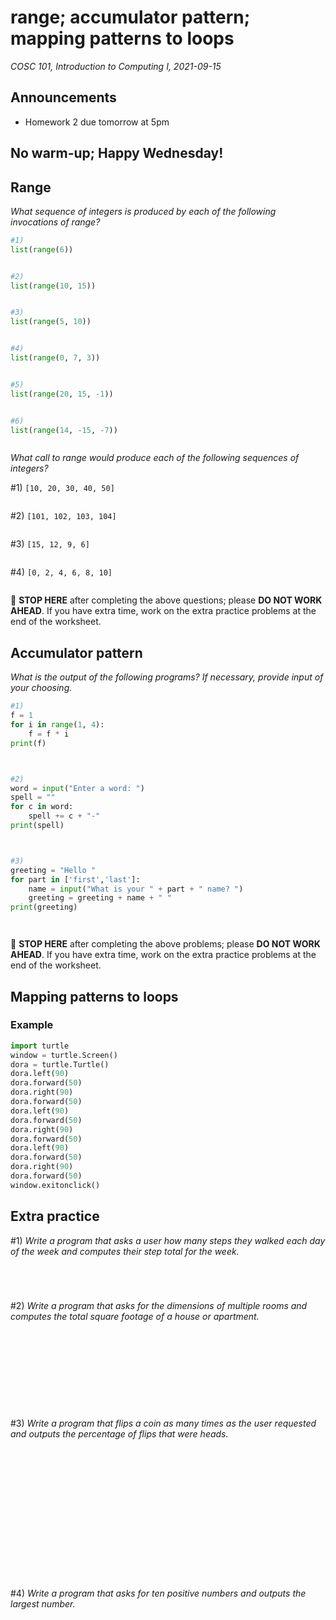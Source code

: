 # range; accumulator pattern; mapping patterns to loops
_COSC 101, Introduction to Computing I, 2021-09-15_

## Announcements
* Homework 2 due tomorrow at 5pm

## No warm-up; Happy Wednesday!

## Range

_What sequence of integers is produced by each of the following invocations of range?_


```python
#1)
list(range(6))
```

```
```


```python
#2)
list(range(10, 15))
```

```
```


```python
#3)
list(range(5, 10))
```

```
```


```python
#4)
list(range(0, 7, 3))
```

```
```


```python
#5)
list(range(20, 15, -1))
```

```
```


```python
#6)
list(range(14, -15, -7))
```

```
```

_What call to range would produce each of the following sequences of integers?_

\#1) `[10, 20, 30, 40, 50]`

```Python

```

\#2) `[101, 102, 103, 104]`

```Python

```

\#3) `[15, 12, 9, 6]`

```Python

```

\#4) `[0, 2, 4, 6, 8, 10]`

```Python

```
🛑 **STOP HERE** after completing the above questions; please **DO NOT WORK AHEAD**. If you have extra time, work on the extra practice problems at the end of the worksheet.
<div style="page-break-after:always;"></div>

## Accumulator pattern


_What is the output of the following programs? If necessary, provide input of your choosing._


```python
#1)
f = 1
for i in range(1, 4):
    f = f * i
print(f)
```

```


```


```python
#2)
word = input("Enter a word: ")
spell = ""
for c in word:
    spell += c + "-"
print(spell)
```

```


```


```python
#3)
greeting = "Hello "
for part in ['first','last']:
    name = input("What is your " + part + " name? ")
    greeting = greeting + name + " "
print(greeting)
```

```


```
🛑 **STOP HERE** after completing the above problems; please **DO NOT WORK AHEAD**. If you have extra time, work on the extra practice problems at the end of the worksheet.

## Mapping patterns to loops

### Example


```python
import turtle
window = turtle.Screen()
dora = turtle.Turtle()
dora.left(90)
dora.forward(50)
dora.right(90)
dora.forward(50)
dora.left(90)
dora.forward(50)
dora.right(90)
dora.forward(50)
dora.left(90)
dora.forward(50)
dora.right(90)
dora.forward(50)
window.exitonclick()
```

## Extra practice
\#1) _Write a program that asks a user how many steps they walked each day of the week and computes their step total for the week._

```Python





```

\#2) _Write a program that asks for the dimensions of multiple rooms and computes the total square footage of a house or apartment._

```Python











```

\#3) _Write a program that flips a coin as many times as the user requested and outputs the percentage of flips that were heads._

```Python

















```

\#4) _Write a program that asks for ten positive numbers and outputs the largest number._
